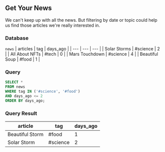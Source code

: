 ## Get Your News 

 We can't keep up with all the news. But filtering by date or topic
 could help us find those articles we're really interested in.

### Database

 `news`
 | articles | tag | days_ago | 
 | --- | --- | --- |
 | Solar Storms | #science | 2 |
 | All About NFTs | #tech | 0 |
 | Mars Touchdown | #science | 4 |
 | Beautiful Soup | #food | 1 |

### Query 

 ```sql
 SELECT *
 FROM news
 WHERE tag IN ('#science', '#food')
 AND days_ago <= 2
 ORDER BY days_ago;
 ```

### Query Result

 | article | tag | days_ago |
 | --- | --- | --- |
 | Beautiful Storm | #food | 1 |
 | Solar Storm | #science | 2 |
